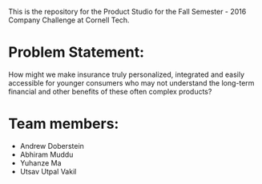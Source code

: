 This is the repository for the Product Studio for the Fall Semester - 2016 Company Challenge at Cornell Tech.

<h1>Problem Statement:</h1>

<p>How might we make insurance truly personalized, integrated and easily accessible for younger consumers who may not understand the long-term financial and other benefits of these often complex products?</p>

<h1>Team members:</h1>

<ul>
  <li>Andrew Doberstein</li>
  <li>Abhiram Muddu</li>
  <li>Yuhanze Ma</li>
  <li>Utsav Utpal Vakil</li>
</ul>


